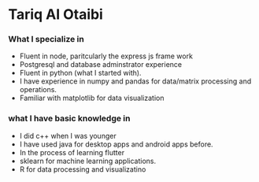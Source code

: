 # Tariq Al Otaibi
### What I specialize in
- Fluent in node, paritcularly the express js frame work
- Postgresql and database adminstrator experience
- Fluent in python (what I started with).
- I have experience in numpy and pandas for data/matrix processing and operations.
- Familiar with matplotlib for data visualization
### what I have basic knowledge in
- I did c++ when I was younger
- I have used java for desktop apps and android apps before.
- In the process of learning flutter
- sklearn for machine learning applications.
- R for data processing and visualizatino
<!---
byte-food/byte-food is a ✨ special ✨ repository because its `README.md` (this file) appears on your GitHub profile.
You can click the Preview link to take a look at your changes.
--->
